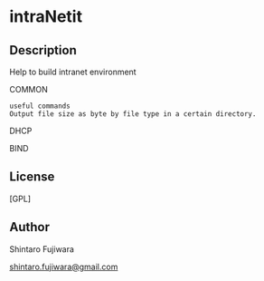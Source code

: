 # intraNetit

## Description
Help to build intranet environment

COMMON

```
useful commands
Output file size as byte by file type in a certain directory.
```

DHCP

BIND

## License 
[GPL]

## Author
Shintaro Fujiwara

shintaro.fujiwara@gmail.com
